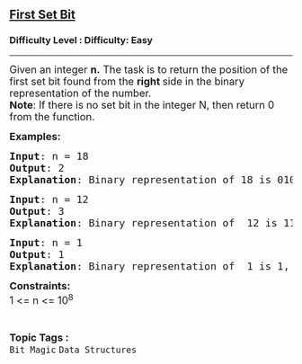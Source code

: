 <h2><a href="https://www.geeksforgeeks.org/problems/find-first-set-bit-1587115620/1?page=1&status=unsolved,attempted&sprint=a663236c31453b969852f9ea22507634&sortBy=accuracy">First Set Bit</a></h2><h3>Difficulty Level : Difficulty: Easy</h3><hr><div class="problems_problem_content__Xm_eO"><p><span style="font-size: 18px;">Given an integer <strong>n.</strong> The task is to return the position of the first set bit found from the <strong>right </strong>side in the binary representation of the number.<br><strong>Note</strong>: If there is no set bit in the integer N, then return 0 from the function.&nbsp;&nbsp;</span></p>
<p><span style="font-size: 18px;"><strong>Examples:</strong></span></p>
<pre><span style="font-size: 18px;"><strong>Input</strong>: n = 18
<strong>Output</strong>: 2
<strong>Explanation</strong>: Binary representation of 18 is 010010,the first set bit from the right side is at position 2.</span></pre>
<pre><span style="font-size: 18px;"><strong>Input</strong>: n = 12
<strong>Output</strong>: 3 
<strong>Explanation</strong>: Binary representation of  12 is 1100, the first set bit from the right side is at position 3.<br></span></pre>
<pre><span style="font-size: 18px;"><strong>Input</strong>: n = 1
<strong>Output</strong>: 1
<strong>Explanation</strong>: Binary representation of  1 is 1, the first set bit from the right side is at position 1.</span></pre>
<p><span style="font-size: 18px;"><strong>Constraints:</strong><br>1 &lt;= n &lt;= 10<sup>8</sup></span></p></div><br><p><span style=font-size:18px><strong>Topic Tags : </strong><br><code>Bit Magic</code>&nbsp;<code>Data Structures</code>&nbsp;